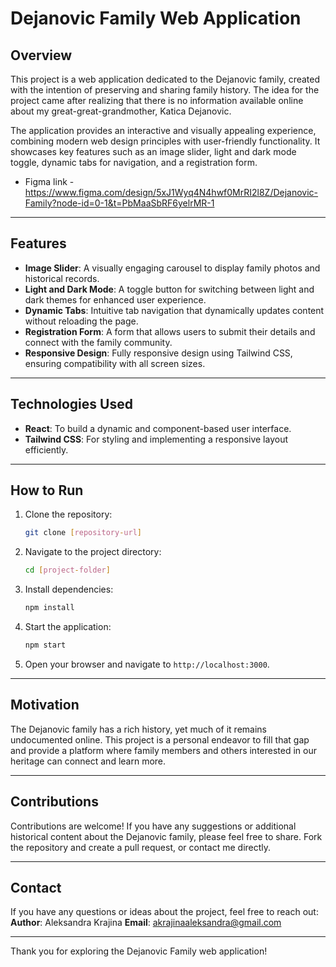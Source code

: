 # Dejanovic Family Web Application

## Overview

This project is a web application dedicated to the Dejanovic family, created with the intention of preserving and sharing family history. The idea for the project came after realizing that there is no information available online about my great-great-grandmother, Katica Dejanovic. 

The application provides an interactive and visually appealing experience, combining modern web design principles with user-friendly functionality. It showcases key features such as an image slider, light and dark mode toggle, dynamic tabs for navigation, and a registration form.
- Figma link - https://www.figma.com/design/5xJ1Wyq4N4hwf0MrRI2l8Z/Dejanovic-Family?node-id=0-1&t=PbMaaSbRF6yelrMR-1
  
---

## Features

- **Image Slider**: A visually engaging carousel to display family photos and historical records.  
- **Light and Dark Mode**: A toggle button for switching between light and dark themes for enhanced user experience.  
- **Dynamic Tabs**: Intuitive tab navigation that dynamically updates content without reloading the page.  
- **Registration Form**: A form that allows users to submit their details and connect with the family community.  
- **Responsive Design**: Fully responsive design using Tailwind CSS, ensuring compatibility with all screen sizes.  

---

## Technologies Used

- **React**: To build a dynamic and component-based user interface.  
- **Tailwind CSS**: For styling and implementing a responsive layout efficiently.  

---

## How to Run

1. Clone the repository:  
   ```bash
   git clone [repository-url]
   ```

2. Navigate to the project directory:  
   ```bash
   cd [project-folder]
   ```

3. Install dependencies:  
   ```bash
   npm install
   ```

4. Start the application:  
   ```bash
   npm start
   ```

5. Open your browser and navigate to `http://localhost:3000`.

---

## Motivation

The Dejanovic family has a rich history, yet much of it remains undocumented online. This project is a personal endeavor to fill that gap and provide a platform where family members and others interested in our heritage can connect and learn more.

---

## Contributions

Contributions are welcome! If you have any suggestions or additional historical content about the Dejanovic family, please feel free to share. Fork the repository and create a pull request, or contact me directly.

---

## Contact

If you have any questions or ideas about the project, feel free to reach out:  
**Author**:   Aleksandra Krajina 
**Email**: akrajinaaleksandra@gmail.com  

---

Thank you for exploring the Dejanovic Family web application!
